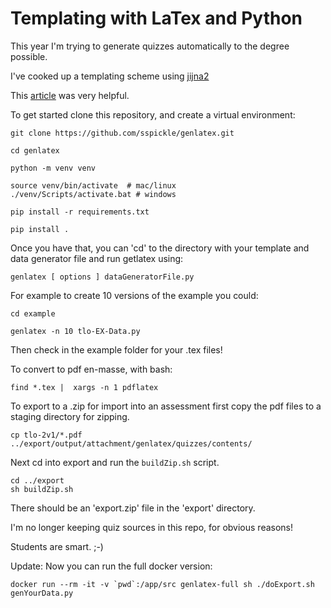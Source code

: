 # Templating with LaTex and Python

This year I'm trying to generate quizzes automatically to the degree possible.

I've cooked up a templating scheme using [jijna2](https://jinja.palletsprojects.com/en/2.11.x/)

This [article](http://eosrei.net/articles/2015/11/latex-templates-python-and-jinja2-generate-pdfs) was very helpful.

To get started clone this repository, and create a virtual environment:

    git clone https://github.com/sspickle/genlatex.git

    cd genlatex

    python -m venv venv

    source venv/bin/activate  # mac/linux
    ./venv/Scripts/activate.bat # windows

    pip install -r requirements.txt

    pip install .

Once you have that, you can 'cd' to the directory with your template and data generator file and run getlatex using:

    genlatex [ options ] dataGeneratorFile.py

For example to create 10 versions of the example you could:

    cd example

    genlatex -n 10 tlo-EX-Data.py

Then check in the example folder for your .tex files!

To convert to pdf en-masse, with bash:

    find *.tex |  xargs -n 1 pdflatex

To export to a .zip for import into an assessment first copy the pdf files to 
a staging directory for zipping.

    cp tlo-2v1/*.pdf ../export/output/attachment/genlatex/quizzes/contents/
    
Next cd into export and run the `buildZip.sh` script.

    cd ../export
    sh buildZip.sh
    
There should be an 'export.zip' file in the 'export' directory.

I'm no longer keeping quiz sources in this repo, for obvious reasons!

Students are smart. ;-)

Update: Now you can run the full docker version:

    docker run --rm -it -v `pwd`:/app/src genlatex-full sh ./doExport.sh genYourData.py
